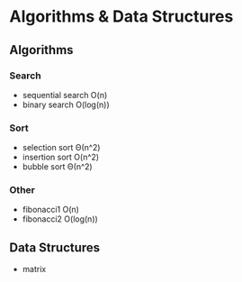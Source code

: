 # Algorithms & Data Structures  

## Algorithms

### Search
- sequential search O(n)
- binary search O(log(n))

### Sort
- selection sort Θ(n^2)
- insertion sort O(n^2)
- bubble sort Θ(n^2)

### Other
- fibonacci1 O(n)
- fibonacci2 O(log(n))

## Data Structures
- matrix

